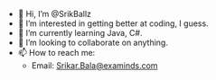 - 👋 Hi, I’m @SrikBallz
- 👀 I’m interested in getting better at coding, I guess.
- 🌱 I’m currently learning Java, C#.
- 💞️ I’m looking to collaborate on anything.
- 📫 How to reach me:
    - Email: Srikar.Bala@examinds.com

<!---
SrikBallz/SrikBallz is a ✨ special ✨ repository because its `README.md` (this file) appears on your GitHub profile.
You can click the Preview link to take a look at your changes.
--->
